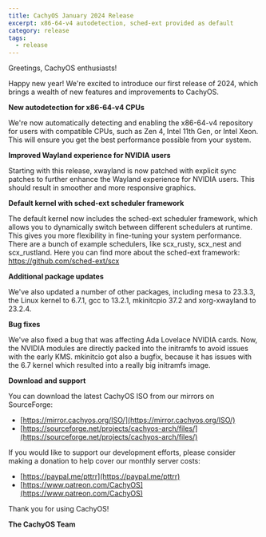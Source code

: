 ```yaml
---
title: CachyOS January 2024 Release
excerpt: x86-64-v4 autodetection, sched-ext provided as default
category: release
tags:
  - release
---
```


Greetings, CachyOS enthusiasts!

Happy new year! We're excited to introduce our first release of 2024, which brings a wealth of new features and improvements to CachyOS.

**New autodetection for x86-64-v4 CPUs**

We're now automatically detecting and enabling the x86-64-v4 repository for users with compatible CPUs, such as Zen 4, Intel 11th Gen, or Intel Xeon. This will ensure you get the best performance possible from your system.

**Improved Wayland experience for NVIDIA users**

Starting with this release, xwayland is now patched with explicit sync patches to further enhance the Wayland experience for NVIDIA users. This should result in smoother and more responsive graphics.

**Default kernel with sched-ext scheduler framework**

The default kernel now includes the sched-ext scheduler framework, which allows you to dynamically switch between different schedulers at runtime. This gives you more flexibility in fine-tuning your system performance. There are a bunch of example schedulers, like scx_rusty, scx_nest and scx_rustland.
Here you can find more about the sched-ext framework:
https://github.com/sched-ext/scx

**Additional package updates**

We've also updated a number of other packages, including mesa to 23.3.3, the Linux kernel to 6.7.1, gcc to 13.2.1, mkinitcpio 37.2 and xorg-xwayland to 23.2.4.

**Bug fixes**

We've also fixed a bug that was affecting Ada Lovelace NVIDIA cards. Now, the NVIDIA modules are directly packed into the initramfs to avoid issues with the early KMS.
mkinitcio got also a bugfix, because it has issues with the 6.7 kernel which resulted into a really big initramfs image.

**Download and support**

You can download the latest CachyOS ISO from our mirrors on SourceForge:

* [https://mirror.cachyos.org/ISO/](https://mirror.cachyos.org/ISO/)
* [https://sourceforge.net/projects/cachyos-arch/files/](https://sourceforge.net/projects/cachyos-arch/files/)

If you would like to support our development efforts, please consider making a donation to help cover our monthly server costs:

* [https://paypal.me/pttrr](https://paypal.me/pttrr)
* [https://www.patreon.com/CachyOS](https://www.patreon.com/CachyOS)

Thank you for using CachyOS!

**The CachyOS Team**
